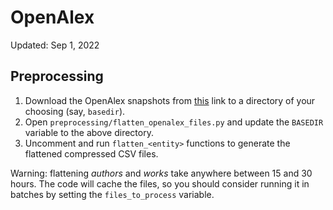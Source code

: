 # OpenAlex

Updated: Sep 1, 2022

## Preprocessing

1. Download the OpenAlex snapshots from [this](https://docs.openalex.org/download-snapshot/download-to-your-machine)
   link to a directory of your choosing (say, `basedir`).
2. Open `preprocessing/flatten_openalex_files.py` and update the `BASEDIR` variable to the above directory.
3. Uncomment and run `flatten_<entity>` functions to generate the flattened compressed CSV files.

Warning: flattening _authors_ and _works_ take anywhere between 15 and 30 hours. The code will cache the files, so you
should consider running it in batches by setting the `files_to_process` variable.   